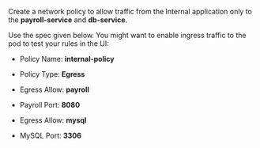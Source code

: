 Create a network policy to allow traffic from the Internal application only to the **payroll-service** and **db-service**.

Use the spec given below. You might want to enable ingress traffic to the pod to test your rules in the UI:


* Policy Name: **internal-policy**

* Policy Type: **Egress**

* Egress Allow: **payroll**

* Payroll Port: **8080**

* Egress Allow: **mysql**

* MySQL Port: **3306**